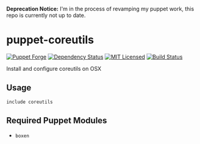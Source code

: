 **Deprecation Notice:** I'm in the process of revamping my puppet work, this repo is currently not up to date.

puppet-coreutils
===========

[![Puppet Forge](https://img.shields.io/puppetforge/v/halyard/coreutils.svg)](https://forge.puppetlabs.com/halyard/coreutils)
[![Dependency Status](https://img.shields.io/gemnasium/halyard/puppet-coreutils.svg)](https://gemnasium.com/halyard/puppet-coreutils)
[![MIT Licensed](https://img.shields.io/badge/license-MIT-green.svg)](https://tldrlegal.com/license/mit-license)
[![Build Status](https://img.shields.io/circleci/project/halyard/puppet-coreutils.svg)](https://circleci.com/gh/halyard/puppet-coreutils)

Install and configure coreutils on OSX

## Usage

```puppet
include coreutils
```

## Required Puppet Modules

* `boxen`

